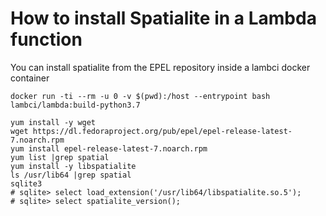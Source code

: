 # How to install Spatialite in a Lambda function

You can install spatialite from the EPEL repository inside a lambci docker container

```
docker run -ti --rm -u 0 -v $(pwd):/host --entrypoint bash lambci/lambda:build-python3.7
```

```
yum install -y wget
wget https://dl.fedoraproject.org/pub/epel/epel-release-latest-7.noarch.rpm
yum install epel-release-latest-7.noarch.rpm
yum list |grep spatial
yum install -y libspatialite
ls /usr/lib64 |grep spatial
sqlite3
# sqlite> select load_extension('/usr/lib64/libspatialite.so.5');
# sqlite> select spatialite_version();
```
